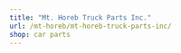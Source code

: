 ```yaml
---
title: "Mt. Horeb Truck Parts Inc."
url: /mt-horeb/mt-horeb-truck-parts-inc/
shop: car parts
---
```

